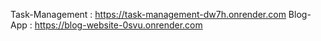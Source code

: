 Task-Management : https://task-management-dw7h.onrender.com
Blog-App : https://blog-website-0svu.onrender.com

